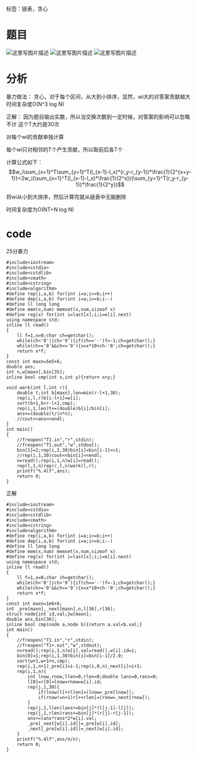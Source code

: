 ﻿---
subtitle: "链表乱搞题"
tags: 
 - 基础算法-贪心
 - 数据结构-链表
grammar_cjkRuby: true
catalog: true
layout:  post
header-img: "img/header/P15.jpg"
preview-img: "/img/preview/P52.jpg"
---
标签：链表，贪心

# 题目

![这里写图片描述](http://img.blog.csdn.net/20180117213307373?watermark/2/text/aHR0cDovL2Jsb2cuY3Nkbi5uZXQvcXdlcnR5MTEyNQ==/font/5a6L5L2T/fontsize/400/fill/I0JBQkFCMA==/dissolve/70/gravity/SouthEast)
![这里写图片描述](http://img.blog.csdn.net/20180117213314072?watermark/2/text/aHR0cDovL2Jsb2cuY3Nkbi5uZXQvcXdlcnR5MTEyNQ==/font/5a6L5L2T/fontsize/400/fill/I0JBQkFCMA==/dissolve/70/gravity/SouthEast)
![这里写图片描述](http://img.blog.csdn.net/20180117213322478?watermark/2/text/aHR0cDovL2Jsb2cuY3Nkbi5uZXQvcXdlcnR5MTEyNQ==/font/5a6L5L2T/fontsize/400/fill/I0JBQkFCMA==/dissolve/70/gravity/SouthEast)

# 分析

暴力做法：
贪心，对于每个区间，从大到小排序，显然，wi大的对答案贡献越大
时间复杂度O(N^3 log N)

正解：
因为题目输出实数，所以当交换次数到一定时候，对答案的影响可以忽略不计
这个T大约是30次

对每个wi的贡献单独计算

每个wi只对相邻的T个产生贡献，所以取前后各T个

计算公式如下：
$$w_i\sum_{x=1}^T\sum_{y=1}^T(l_{x-1}-l_x)*(r_y-r_{y-1})*\frac{1}{2^{x+y-1}}=2w_i(\sum_{x=1}^T(l_{x-1}-l_x)*\frac{1}{2^x})(\sum_{y=1}^T(r_y-r_{y-1})*\frac{1}{2^y})$$

将wi从小到大排序，然后计算完就从链表中无脑删除

时间复杂度为O(NT+N log N)


# code

25分暴力

```
#include<iostream>
#include<cstdio>
#include<cstdlib>
#include<cmath>
#include<cstring>
#include<algorithm>
#define rep(i,a,b) for(int i=a;i<=b;i++)
#define dep(i,a,b) for(int i=a;i>=b;i--)
#define ll long long
#define mem(x,num) memset(x,num,sizeof x)
#define reg(x) for(int i=last[x];i;i=e[i].next)
using namespace std;
inline ll read()
{
	ll f=1,x=0;char ch=getchar();
	while(ch<'0'||ch>'9'){if(ch=='-')f=-1;ch=getchar();}
	while(ch>='0'&&ch<='9'){x=x*10+ch-'0';ch=getchar();}
	return x*f;
}
const int maxn=5e5+6;
double ans;
int n,w[maxn],bin[35];
inline bool cmp(int x,int y){return x>y;}

void work(int l,int r){
	double t;int b[maxn],len=min(r-l+1,30);
	rep(i,l,r)b[i-l+1]=w[i];
	sort(b+1,b+r-l+2,cmp);
	rep(i,1,len)t+=(double)b[i]/bin[i];
	ans+=(double)t/(n*n);
	//cout<<ans<<endl;
}
int main()
{
	//freopen("T1.in","r",stdin);
	//freopen("T1.out","w",stdout);
	bin[1]=2;rep(i,2,30)bin[i]=bin[i-1]<<1;
	//rep(i,1,30)cout<<bin[i]<<endl;
	n=read();rep(i,1,n)w[i]=read();
	rep(l,1,n)rep(r,l,n)work(l,r);
	printf("%.4lf",ans);
	return 0;
}

```
正解
```
#include<iostream>
#include<cstdio>
#include<cstdlib>
#include<cmath>
#include<cstring>
#include<algorithm>
#define rep(i,a,b) for(int i=a;i<=b;i++)
#define dep(i,a,b) for(int i=a;i>=b;i--)
#define ll long long
#define mem(x,num) memset(x,num,sizeof x)
#define reg(x) for(int i=last[x];i;i=e[i].next)
using namespace std;
inline ll read()
{
	ll f=1,x=0;char ch=getchar();
	while(ch<'0'||ch>'9'){if(ch=='-')f=-1;ch=getchar();}
	while(ch>='0'&&ch<='9'){x=x*10+ch-'0';ch=getchar();}
	return x*f;
}
const int maxn=1e6+6;
int _pre[maxn],_next[maxn],n,l[36],r[36];
struct node{int id,val;}w[maxn];
double ans,bin[36];
inline bool cmp(node a,node b){return a.val<b.val;}
int main()
{
	//freopen("T1.in","r",stdin);
	//freopen("T1+.out","w",stdout);
	n=read();rep(i,1,n)w[i].val=read(),w[i].id=i;
	bin[0]=1;rep(i,1,30)bin[i]=bin[i-1]/2.0;
	sort(w+1,w+1+n,cmp);
	rep(i,1,n+1)_pre[i]=i-1;rep(i,0,n)_next[i]=i+1;
	rep(i,1,n){
		int lnow,rnow,llen=0,rlen=0;double lans=0,rans=0;
		l[0]=r[0]=lnow=rnow=w[i].id;
		rep(j,1,30){
			if(lnow)l[++llen]=(lnow=_pre[lnow]);
			if(rnow!=n+1)r[++rlen]=(rnow=_next[rnow]);
		}
		rep(j,1,llen)lans+=bin[j]*(l[j-1]-l[j]);
		rep(j,1,rlen)rans+=bin[j]*(r[j]-r[j-1]);
		ans+=lans*rans*2*w[i].val;
		_pre[_next[w[i].id]]=_pre[w[i].id];
		_next[_pre[w[i].id]]=_next[w[i].id];
    }
    printf("%.4lf",ans/n/n);
    return 0;
}
```